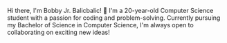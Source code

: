 Hi there, I'm Bobby Jr. Balicbalic! 👋
I'm a 20-year-old Computer Science student with a passion for coding and problem-solving.
Currently pursuing my Bachelor of Science in Computer Science, 
I'm always open to collaborating on exciting new ideas!
